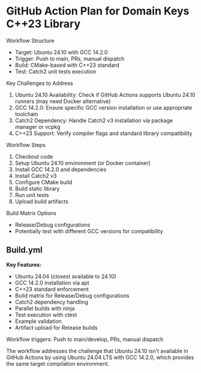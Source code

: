 # GitHub Action Plan for Domain Keys C++23 Library

 Workflow Structure

 - Target: Ubuntu 24.10 with GCC 14.2.0
 - Trigger: Push to main, PRs, manual dispatch
 - Build: CMake-based with C++23 standard
 - Test: Catch2 unit tests execution

 Key Challenges to Address

 1. Ubuntu 24.10 Availability: Check if GitHub Actions supports Ubuntu 24.10 runners (may need Docker alternative)
 2. GCC 14.2.0: Ensure specific GCC version installation or use appropriate toolchain
 3. Catch2 Dependency: Handle Catch2 v3 installation via package manager or vcpkg
 4. C++23 Support: Verify compiler flags and standard library compatibility

 Workflow Steps

 1. Checkout code
 2. Setup Ubuntu 24.10 environment (or Docker container)
 3. Install GCC 14.2.0 and dependencies
 4. Install Catch2 v3
 5. Configure CMake build
 6. Build static library
 7. Run unit tests
 8. Upload build artifacts

 Build Matrix Options

 - Release/Debug configurations
 - Potentially test with different GCC versions for compatibility

## Build.yml

**Key Features:**

  - Ubuntu 24.04 (closest available to 24.10)
  - GCC 14.2.0 installation via apt
  - C++23 standard enforcement
  - Build matrix for Release/Debug configurations
  - Catch2 dependency handling
  - Parallel builds with ninja
  - Test execution with ctest
  - Example validation
  - Artifact upload for Release builds

Workflow triggers: Push to main/develop, PRs, manual dispatch

The workflow addresses the challenge that Ubuntu 24.10 isn't available in GitHub Actions by using Ubuntu 24.04 LTS with GCC 14.2.0, which provides the same target compilation environment.
